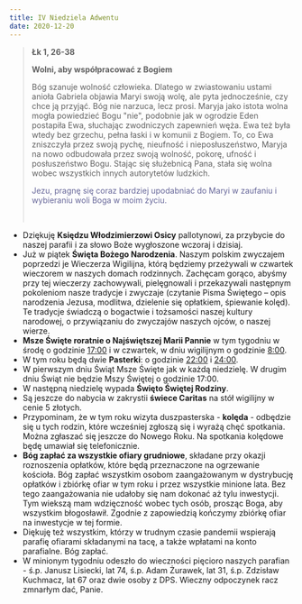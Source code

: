 ```yaml
---
title: IV Niedziela Adwentu
date: 2020-12-20
---
```


> **Łk 1, 26-38**
>
> **Wolni, aby współpracować z Bogiem**
>
> Bóg szanuje wolność człowieka. Dlatego w zwiastowaniu ustami anioła Gabriela objawia Maryi swoją wolę, ale pyta jednocześnie, czy chce ją przyjąć. Bóg nie narzuca, lecz prosi. Maryja jako istota wolna mogła powiedzieć Bogu "nie", podobnie jak w ogrodzie Eden postapiła Ewa, słuchając zwodniczych zapewnień węża. Ewa też była wtedy bez grzechu, pełna łaski i w komunii z Bogiem. To, co Ewa zniszczyła przez swoją pychę, nieufność i nieposłuszeństwo, Maryja na nowo odbudowała przez swoją wolność, pokorę, ufność i posłuszeństwo Bogu. Stając się służebnicą Pana, stała się wolna wobec wszystkich innych autorytetów ludzkich.
>
> <span style="color: #666699;">Jezu, pragnę się coraz bardziej upodabniać do Maryi w zaufaniu i wybieraniu woli Boga w moim życiu. </span>
>
> &nbsp;

- Dziękuję **Księdzu Włodzimierzowi Osicy** pallotynowi, za przybycie do naszej parafii i za słowo Boże wygłoszone wczoraj i dzisiaj.
- Już w piątek **Święta Bożego Narodzenia**. Naszym polskim zwyczajem poprzedzi je Wieczerza Wigilijna, którą będziemy przeżywali w czwartek wieczorem w naszych domach rodzinnych. Zachęcam gorąco, abyśmy przy tej wieczerzy zachowywali, pielęgnowali i przekazywali następnym pokoleniom nasze tradycje i zwyczaje (czytanie Pisma Świętego – opis narodzenia Jezusa, modlitwa, dzielenie się opłatkiem, śpiewanie kolęd). Te tradycje świadczą o bogactwie i tożsamości naszej kultury narodowej, o przywiązaniu do zwyczajów naszych ojców, o naszej wierze.
- **Msze Święte roratnie o Najświętszej Marii Pannie** w tym tygodniu w środę o godzinie <u>17:00</u> i w czwartek, w dniu wigilijnym o godzinie <u>8:00</u>.
- W tym roku będą dwie **Pasterki**: o  godzinie <u>22:00</u> i <u>24:00</u>.
- W pierwszym dniu Świąt Msze Święte jak w każdą niedzielę. W drugim dniu Świąt nie będzie Mszy Świętej o godzinie 17:00.
- W następną niedzielę wypada **Święto Świętej Rodziny**.
- Są jeszcze do nabycia w zakrystii **świece Caritas** na stół wigilijny w cenie 5 złotych.
- Przypominam, że w tym roku wizyta duszpasterska - **kolęda** - odbędzie się u tych rodzin, które wcześniej zgłoszą się i wyrażą chęć spotkania. Można zgłaszać się jeszcze do Nowego Roku. Na spotkania kolędowe będę umawiał się telefonicznie.
- **Bóg zapłać za wszystkie ofiary grudniowe**, składane przy okazji roznoszenia opłatków, które będą przeznaczone na ogrzewanie kościoła. Bóg zapłać wszystkim osobom zaangażowanym w dystrybucję opłatków i zbiórkę ofiar w tym roku i przez wszystkie minione lata. Bez tego zaangażowania nie udałoby się nam dokonać aż tylu inwestycji. Tym wiekszą mam wdzięczność wobec tych osób, prosząc Boga, aby wszystkim błogosławił. Zgodnie z zapowiedzią kończymy zbiórkę ofiar na inwestycje w tej formie.
- Diękuję też wszystkim, którzy w trudnym czasie pandemii wspierają parafię ofiarami składanymi na tacę, a także wpłatami na konto parafialne. Bóg zapłać.
- W minionym tygodniu odeszło do wieczności pięcioro naszych parafian - ś.p. Janusz Lisiecki, lat 74, ś.p. Adam Żurawek, lat 31, ś.p. Zdzisław Kuchmacz, lat 67 oraz dwie osoby z DPS. Wieczny odpoczynek racz zmnarłym dać, Panie.
